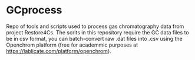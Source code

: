 # GCprocess
Repo of tools and scripts used to process gas chromatography data from project Restore4Cs.
The scrits in this repository require the GC data files to be in csv format, you can batch-convert raw .dat files into .csv using the Openchrom platform (free for academmic purposes at https://lablicate.com/platform/openchrom).

